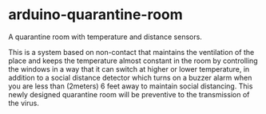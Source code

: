 # arduino-quarantine-room
A quarantine room with temperature and distance sensors. 

This is a system based on non-contact that maintains the ventilation of the place and keeps the temperature
almost constant in the room by controlling the windows in a way that it can switch at higher or lower temperature, in addition to a
social distance detector which turns on a buzzer alarm when you are less than (2meters) 6 feet away to maintain social distancing.
This newly designed quarantine room will be preventive to the transmission of the virus.

